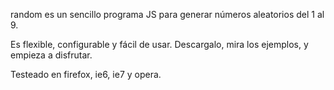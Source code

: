 random es un sencillo programa JS para generar números aleatorios del 1 al 9.

Es flexible, configurable y fácil de usar. Descargalo, mira los ejemplos, y empieza a disfrutar.

Testeado en firefox, ie6, ie7 y opera.